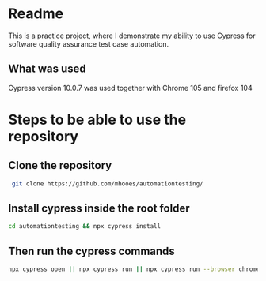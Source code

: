 # Readme
This is a practice project, where I demonstrate my ability to use Cypress for software quality assurance test case automation.

## What was used
Cypress version 10.0.7 was used together with Chrome 105 and firefox 104

# Steps to be able to use the repository

## Clone the repository

```bash
 git clone https://github.com/mhooes/automationtesting/
 ```
 
 ## Install cypress inside the root folder
 
 ```bash
 cd automationtesting && npx cypress install
  ``` 
##  Then run the cypress commands
```bash
npx cypress open || npx cypress run || npx cypress run --browser chrome || npx cypress run --browser firefox
```



